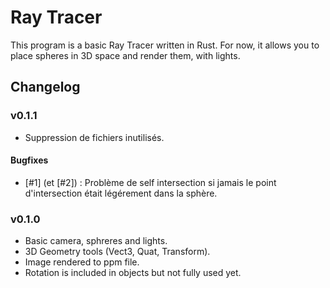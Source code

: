# Ray Tracer

This program is  a basic Ray Tracer written in Rust.
For now, it allows you to place spheres in 3D space and render them, with lights.

## Changelog

### v0.1.1

- Suppression de fichiers inutilisés.

#### Bugfixes

- [#1] (et [#2]) : Problème de self intersection si jamais le point d'intersection était légérement dans la sphère. 

### v0.1.0

- Basic camera, sphreres and lights.
- 3D Geometry tools (Vect3, Quat, Transform).
- Image rendered to ppm file.
- Rotation is included in objects but not fully used yet.
